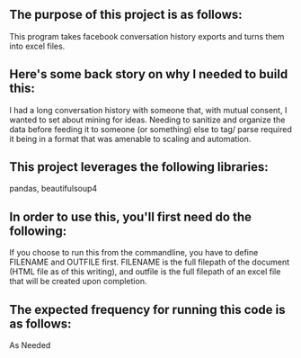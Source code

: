 ## The purpose of this project is as follows:
This program takes facebook conversation history exports and turns them into excel files.
## Here's some back story on why I needed to build this:
I had a long conversation history with someone that, with mutual consent, I wanted to set about mining for ideas. Needing to sanitize and organize the data before feeding it to someone (or something) else to tag/ parse required it being in a format that was amenable to scaling and automation. 
## This project leverages the following libraries:
pandas, beautifulsoup4
## In order to use this, you'll first need do the following:
If you choose to run this from the commandline, you have to define FILENAME and OUTFILE first. FILENAME is the full filepath of the document (HTML file as of this writing), and outfile is the full filepath of an excel file that will be created upon completion. 
## The expected frequency for running this code is as follows:
As Needed